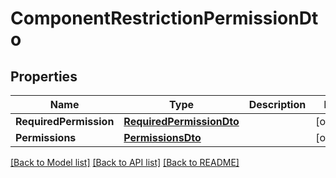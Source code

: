 # ComponentRestrictionPermissionDto

## Properties

Name | Type | Description | Notes
------------ | ------------- | ------------- | -------------
**RequiredPermission** | [**RequiredPermissionDto**](RequiredPermissionDTO.md) |  | [optional] 
**Permissions** | [**PermissionsDto**](PermissionsDTO.md) |  | [optional] 

[[Back to Model list]](../README.md#documentation-for-models) [[Back to API list]](../README.md#documentation-for-api-endpoints) [[Back to README]](../README.md)


